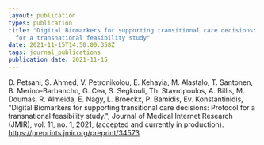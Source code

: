 ```yaml
---
layout: publication
types: publication
title: "Digital Biomarkers for supporting transitional care decisions: Protocol
  for a transnational feasibility study"
date: 2021-11-15T14:50:00.358Z
tags: journal_publications
publication_date: 2021-11-15
---
```

D. Petsani, S. Ahmed, V. Petronikolou, E. Kehayia, M. Alastalo, T. Santonen, B. Merino-Barbancho, G. Cea, S. Segkouli, Th. Stavropoulos, A. Billis, M. Doumas, R. Almeida, E. Nagy, L. Broeckx, P. Bamidis, Ev. Konstantinidis, "Digital Biomarkers for supporting transitional care decisions: Protocol for a transnational feasibility study.", Journal of Medical Internet Research (JMIR), vol. 11, no. 1, 2021, (accepted and currently in production). <https://preprints.jmir.org/preprint/34573>